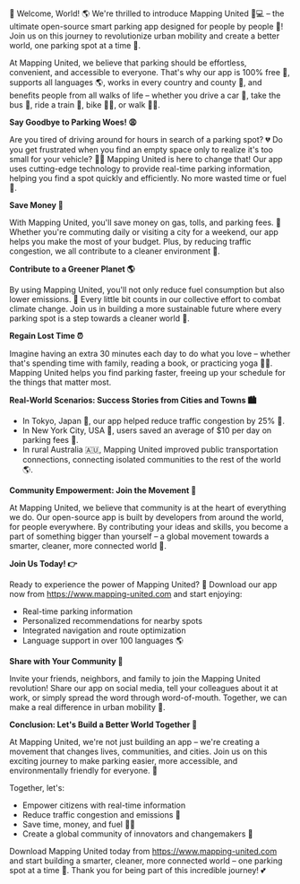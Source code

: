 🚀 Welcome, World! 🌎 We're thrilled to introduce Mapping United 📍️💻 – the ultimate open-source smart parking app designed for people by people 🤝! Join us on this journey to revolutionize urban mobility and create a better world, one parking spot at a time 🔧.

At Mapping United, we believe that parking should be effortless, convenient, and accessible to everyone. That's why our app is 100% free 💸, supports all languages 🌎️, works in every country and county 📍️, and benefits people from all walks of life – whether you drive a car 🚗, take the bus 🚌, ride a train 🚂, bike 🚴‍♀️, or walk 🏃‍♂️.

**Say Goodbye to Parking Woes! 😩**

Are you tired of driving around for hours in search of a parking spot? 💔 Do you get frustrated when you find an empty space only to realize it's too small for your vehicle? 🤦‍♀️ Mapping United is here to change that! Our app uses cutting-edge technology to provide real-time parking information, helping you find a spot quickly and efficiently. No more wasted time or fuel 🔌.

**Save Money 💸**

With Mapping United, you'll save money on gas, tolls, and parking fees. 🤑 Whether you're commuting daily or visiting a city for a weekend, our app helps you make the most of your budget. Plus, by reducing traffic congestion, we all contribute to a cleaner environment 🌿️.

**Contribute to a Greener Planet 🌎**

By using Mapping United, you'll not only reduce fuel consumption but also lower emissions. 💚 Every little bit counts in our collective effort to combat climate change. Join us in building a more sustainable future where every parking spot is a step towards a cleaner world 🌟.

**Regain Lost Time ⏰**

Imagine having an extra 30 minutes each day to do what you love – whether that's spending time with family, reading a book, or practicing yoga 🧘‍♀️. Mapping United helps you find parking faster, freeing up your schedule for the things that matter most.

**Real-World Scenarios: Success Stories from Cities and Towns 🏙️**

* In Tokyo, Japan 🗼️, our app helped reduce traffic congestion by 25% 🚨.
* In New York City, USA 🗽️, users saved an average of $10 per day on parking fees 💸.
* In rural Australia 🇦🇺, Mapping United improved public transportation connections, connecting isolated communities to the rest of the world 🌎.

**Community Empowerment: Join the Movement 🌟**

At Mapping United, we believe that community is at the heart of everything we do. Our open-source app is built by developers from around the world, for people everywhere. By contributing your ideas and skills, you become a part of something bigger than yourself – a global movement towards a smarter, cleaner, more connected world 🌟.

**Join Us Today! 👉**

Ready to experience the power of Mapping United? 💪 Download our app now from https://www.mapping-united.com and start enjoying:

* Real-time parking information
* Personalized recommendations for nearby spots
* Integrated navigation and route optimization
* Language support in over 100 languages 🌎️

**Share with Your Community 📣**

Invite your friends, neighbors, and family to join the Mapping United revolution! Share our app on social media, tell your colleagues about it at work, or simply spread the word through word-of-mouth. Together, we can make a real difference in urban mobility 🌟.

**Conclusion: Let's Build a Better World Together 🔩**

At Mapping United, we're not just building an app – we're creating a movement that changes lives, communities, and cities. Join us on this exciting journey to make parking easier, more accessible, and environmentally friendly for everyone. 💚

Together, let's:

* Empower citizens with real-time information
* Reduce traffic congestion and emissions 🌿️
* Save time, money, and fuel 🔌💸
* Create a global community of innovators and changemakers 🌟

Download Mapping United today from https://www.mapping-united.com and start building a smarter, cleaner, more connected world – one parking spot at a time 🔩. Thank you for being part of this incredible journey! 💕